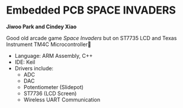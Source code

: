# Embedded PCB SPACE INVADERS
**Jiwoo Park and Cindey Xiao**

Good old arcade game _Space Invaders_ but on ST7735 LCD and Texas Instrument TM4C Microcontroller🎲
- Language: ARM Assembly, C++
- IDE: Keil
- Drivers include:
  - ADC
  - DAC
  - Potentiometer (Slidepot)
  - ST7736 (LCD Screen)
  - Wireless UART Communication
